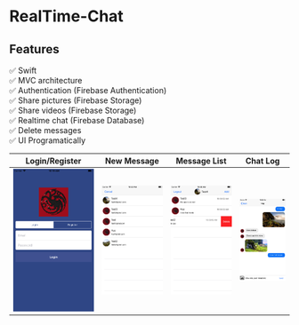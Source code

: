 # RealTime-Chat

## Features
:white_check_mark: Swift <br/>
:white_check_mark: MVC architecture <br/>
:white_check_mark: Authentication (Firebase Authentication) <br/>
:white_check_mark: Share pictures (Firebase Storage) <br/>
:white_check_mark: Share videos (Firebase Storage) <br/>
:white_check_mark: Realtime chat (Firebase Database)<br/>
:white_check_mark: Delete messages <br/>
:white_check_mark: UI Programatically <br/>

| Login/Register     | New Message   | Message List    | Chat Log    |
| :-------------: | :-------------: | :-------------: | :-------------: | 
| ![ Login/Register](artwork/login.png) | ![New Message](artwork/newmessage.png) | ![Message List](artwork/chatlist.png) | ![Chat Log](artwork/messages.png) |






